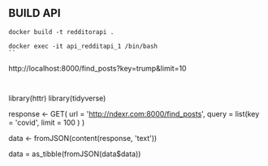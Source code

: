 ## BUILD API

```
docker build -t redditorapi .
```

```
docker exec -it api_redditapi_1 /bin/bash
``

```
http://localhost:8000/find_posts?key=trump&limit=10
```


```
library(httr)
library(tidyverse)

response <- 
  GET(
    url = 'http://ndexr.com:8000/find_posts', 
    query = list(key = 'covid', limit = 100  )
  )
  
data <- fromJSON(content(response, 'text'))

data = as_tibble(fromJSON(data$data))
```
